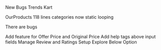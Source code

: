 New Bugs Trends Kart

OurProducts 118 lines
categories now static looping








There are bugs

Add feature for Offer Price and Original Price
Add help tags above input fields
Manage Review and Ratings
Setup Explore Below Option

